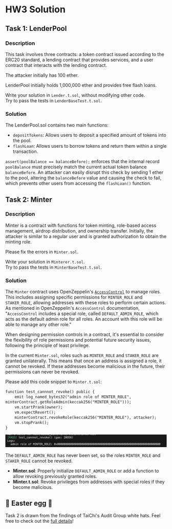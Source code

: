 # HW3 Solution 

## Task 1: LenderPool

### Description

This task involves three contracts: a token contract issued according to the ERC20 standard, a lending contract that provides services, and a user contract that interacts with the lending contract.

The attacker initially has 100 ether.

LenderPool initially holds 1,000,000 ether and provides free flash loans.

Write your solution in `Lender.t.sol`, without modifying other code.  
Try to pass the tests in `LenderBaseTest.t.sol`.


### Solution 
The LenderPool.sol contains two main functions:

- `depositTokens`: Allows users to deposit a specified amount of tokens into the pool.
- `flashLoan`: Allows users to borrow tokens and return them within a single transaction.

`assert(poolBalance == balanceBefore);` enforces that the internal record `poolBalance` must precisely match the current actual token balance `balanceBefore`. An attacker can easily disrupt this check by sending 1 ether to the pool, altering the `balanceBefore` value and causing the check to fail, which prevents other users from accessing the `flashLoan()` function.

## Task 2: Minter

### Description

Minter is a contract with functions for token minting, role-based access management, airdrop distribution, and ownership transfer. Initially, the attacker is similar to a regular user and is granted authorization to obtain the minting role.

Please fix the errors in `Minter.sol`.

Write your solution in `Minterer.t.sol`.  
Try to pass the tests in `MinterBaseTest.t.sol`.

### Solution 

The `Minter` contract uses OpenZeppelin's [`AccessControl`](https://docs.openzeppelin.com/contracts/5.x/access-control#role_admins_and_guardians) to manage roles. This includes assigning specific permissions for `MINTER_ROLE` and `STAKER_ROLE`, allowing addresses with these roles to perform certain actions. As mentioned in OpenZeppelin's `AccessControl` documentation, "`AccessControl` includes a special role, called `DEFAULT_ADMIN_ROLE`, which acts as the default admin role for all roles. An account with this role will be able to manage any other role."

When designing permission controls in a contract, it's essential to consider the flexibility of role permissions and potential future security issues, following the principle of least privilege.

In the current `Minter.sol`, roles such as `MINTER_ROLE` and `STAKER_ROLE` are granted unilaterally. This means that once an address is assigned a role, it cannot be revoked. If these addresses become malicious in the future, their permissions can never be revoked.

Please add this code snippet to `Minter.t.sol`:

```solidity
function test_cannnot_revoke() public {
    emit log_named_bytes32("admin role of MINTER_ROLE", minterContract.getRoleAdmin(keccak256("MINTER_ROLE")));
    vm.startPrank(owner);
    vm.expectRevert();
    minterContract.revokeRole(keccak256("MINTER_ROLE"), attacker);
    vm.stopPrank(); 
}
```

![](/hw/minter.jpg)


The `DEFAULT_ADMIN_ROLE` has never been set, so the roles `MINTER_ROLE` and `STAKER_ROLE` cannot be revoked.

- **Minter.sol**: Properly initialize `DEFAULT_ADMIN_ROLE` or add a function to allow revoking previously granted roles.
- **Minter.t.sol**: Revoke privileges from addresses with special roles if they become malicious.

## 🥚 Easter egg 🥚 
Task 2 is drawn from the findings of TaiChi's Audit Group white hats. Feel free to check out the [full details](https://github.com/TaiChiAuditGroup/Portfolio/blob/main/Code4rena/2024-02-ai-arena/2024-02-ai-arena.md#m-02--the-setups-of-privileged-roles-for-multi-contracts-are-uni-lateral-and-can-not-be-revoked)!
